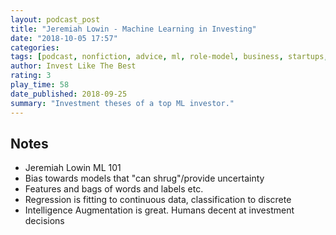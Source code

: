 ```yaml
---
layout: podcast_post
title: "Jeremiah Lowin - Machine Learning in Investing"
date: "2018-10-05 17:57"
categories:
tags: [podcast, nonfiction, advice, ml, role-model, business, startups, money, invest-like-the-best]
author: Invest Like The Best
rating: 3
play_time: 58
date_published: 2018-09-25
summary: "Investment theses of a top ML investor."
---
```


## Notes

* Jeremiah Lowin ML 101
* Bias towards models that "can shrug"/provide uncertainty
* Features and bags of words and labels etc.
* Regression is fitting to continuous data, classification to discrete
* Intelligence Augmentation is great. Humans decent at investment decisions
